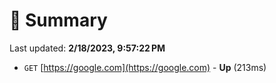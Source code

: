 # 📖 Summary
Last updated: **2/18/2023, 9:57:22 PM**

- `GET` [https://google.com](https://google.com) - **Up** (213ms)
